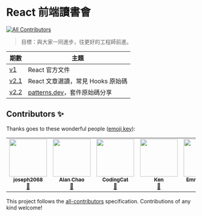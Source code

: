 # React 前端讀書會
<!-- ALL-CONTRIBUTORS-BADGE:START - Do not remove or modify this section -->
[![All Contributors](https://img.shields.io/badge/all_contributors-6-orange.svg?style=flat-square)](#contributors-)
<!-- ALL-CONTRIBUTORS-BADGE:END -->

> 目標：與大家一同進步，往更好的工程師前進。

| 期數           | 主題                                                      |
| -------------- | --------------------------------------------------------- |
| [v1](./v1)     | React 官方文件                                            |
| [v2.1](./v2.1) | React 文章選讀，常見 Hooks 原始碼                         |
| [v2.2](./v2.2) | [patterns.dev](https://www.patterns.dev/)，套件原始碼分享 |

## Contributors ✨

Thanks goes to these wonderful people ([emoji key](https://allcontributors.org/docs/en/emoji-key)):

<!-- ALL-CONTRIBUTORS-LIST:START - Do not remove or modify this section -->
<!-- prettier-ignore-start -->
<!-- markdownlint-disable -->
<table>
  <tr>
    <td align="center"><a href="https://github.com/joseph2068"><img src="https://avatars.githubusercontent.com/u/28560039?v=4?s=100" width="100px;" alt=""/><br /><sub><b>joseph2068</b></sub></a><br /><a href="https://github.com/pjchender/react-study-group/commits?author=joseph2068" title="Documentation">📖</a></td>
    <td align="center"><a href="https://radiant-ridge-90533.herokuapp.com/"><img src="https://avatars.githubusercontent.com/u/22141289?v=4?s=100" width="100px;" alt=""/><br /><sub><b>Alan Chao</b></sub></a><br /><a href="https://github.com/pjchender/react-study-group/commits?author=ChaoTzuJung" title="Documentation">📖</a></td>
    <td align="center"><a href="https://github.com/CodewJoy"><img src="https://avatars.githubusercontent.com/u/55119707?v=4?s=100" width="100px;" alt=""/><br /><sub><b>CodingCat</b></sub></a><br /><a href="https://github.com/pjchender/react-study-group/commits?author=CodewJoy" title="Documentation">📖</a></td>
    <td align="center"><a href="https://github.com/YouMinTW"><img src="https://avatars.githubusercontent.com/u/50104002?v=4?s=100" width="100px;" alt=""/><br /><sub><b>Ken</b></sub></a><br /><a href="https://github.com/pjchender/react-study-group/commits?author=YouMinTW" title="Documentation">📖</a></td>
    <td align="center"><a href="https://github.com/ecolip"><img src="https://avatars.githubusercontent.com/u/56777887?v=4?s=100" width="100px;" alt=""/><br /><sub><b>Emma Cheng</b></sub></a><br /><a href="https://github.com/pjchender/react-study-group/commits?author=ecolip" title="Documentation">📖</a></td>
    <td align="center"><a href="https://github.com/tonytonitone6"><img src="https://avatars.githubusercontent.com/u/11513603?v=4?s=100" width="100px;" alt=""/><br /><sub><b>Stan</b></sub></a><br /><a href="https://github.com/pjchender/react-study-group/commits?author=tonytonitone6" title="Documentation">📖</a></td>
  </tr>
</table>

<!-- markdownlint-restore -->
<!-- prettier-ignore-end -->

<!-- ALL-CONTRIBUTORS-LIST:END -->

This project follows the [all-contributors](https://github.com/all-contributors/all-contributors) specification. Contributions of any kind welcome!